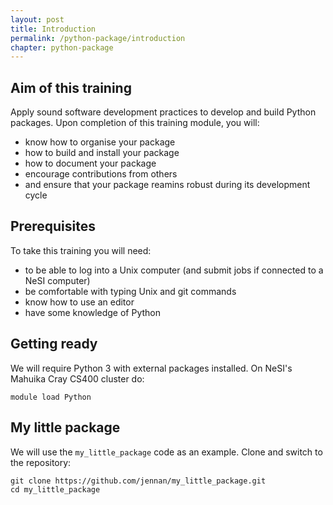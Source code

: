 ```yaml
---
layout: post
title: Introduction
permalink: /python-package/introduction
chapter: python-package
---
```


## Aim of this training

Apply sound software development practices to develop and build Python packages. Upon completion of this training module, you will:

 * know how to organise your package
 * how to build and install your package
 * how to document your package
 * encourage contributions from others
 * and ensure that your package reamins robust during its development cycle

## Prerequisites

To take this training you will need:

 * to be able to log into a Unix computer (and submit jobs if connected to a NeSI computer)
 * be comfortable with typing Unix and git commands
 * know how to use an editor
 * have some knowledge of Python

## Getting ready

We will require Python 3 with external packages installed. On NeSI's Mahuika Cray CS400 cluster do:

```
module load Python
```

## My little package

We will use the `my_little_package` code as an example.
Clone and switch to the repository:

```
git clone https://github.com/jennan/my_little_package.git
cd my_little_package
```

